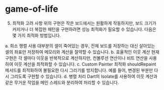 # game-of-life


5. 최적화 고려 사항
위의 구현은 작은 보드에서는 원활하게 작동하지만, 보드 크기가 커지거나 더 복잡한 패턴을 구현하려면 성능 최적화가 필요할 수 있습니다. 다음은 몇 가지 최적화 방법입니다.

a. 희소 행렬 사용
대부분의 셀이 죽어있는 경우, 전체 보드를 저장하는 대신 살아있는 셀의 좌표만 저장하여 메모리와 계산을 절약할 수 있습니다.
b. 효율적인 이웃 계산
현재 구현은 각 셀마다 이웃을 반복적으로 계산하지만, 컨볼루션 연산이나 비트 연산을 사용하여 이웃 계산을 최적화할 수 있습니다.
c. Custom Painter 최적화
shouldRepaint 메서드를 최적화하여 불필요한 다시 그리기를 방지합니다.
예를 들어, 변경된 부분만 다시 그리도록 구현할 수 있습니다.
d. 병렬 처리
Dart의 Isolate를 사용하여 이웃 계산과 같은 무거운 작업을 메인 스레드와 분리하여 처리할 수 있습니다.
